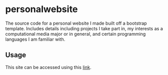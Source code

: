 # personalwebsite
The source code for a personal website I made built off a bootstrap template. Includes details including projects I take part in, my interests as a computational media major or in general, and certain programming languages I am familiar with.

## Usage
This site can be accessed using this [link](https://amycgt.github.io/personalwebsite/).
